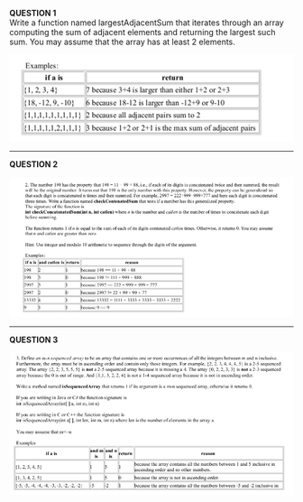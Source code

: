 <b>QUESTION 1</b> <br>
Write a function named largestAdjacentSum that iterates through an array computing the sum of adjacent elements and returning the largest such sum. You may assume that the array has at least 2 elements. <br>

![question 1](images/adjacentSum.png)

----------------------------------------------------------------------------------------------
<b>QUESTION 2</b> <br>

![question 2](images/concatinatedSum.png)

-----------------------------------------------------------------------------------------------
<b>QUESTION 3</b> <br>

![question 3](images/sequencedArray.png)